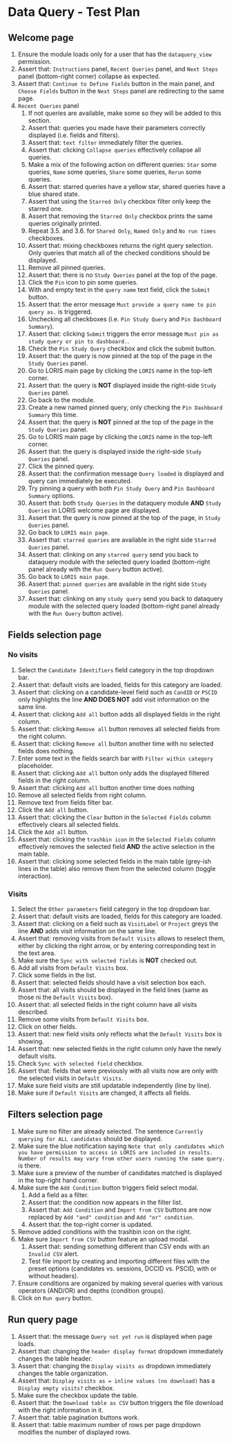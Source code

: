 # Data Query - Test Plan

## Welcome page

1. Ensure the module loads only for a user that has the `dataquery_view` permission.
2. Assert that: `Instructions` panel, `Recent Queries` panel, and `Next Steps` panel (bottom-right corner) collapse as expected.
3. Assert that: `Continue to Define Fields` button in the main panel, and `Choose Fields` button in the `Next Steps` panel are redirecting to the same page.
4. `Recent Queries` panel
   1. If not queries are available, make some so they will be added to this section.
   2. Assert that: queries you made have their parameters correctly displayed (i.e. fields and filters).
   3. Assert that: `text filter` immediately filter the queries.
   4. Assert that: clicking `Collapse queries` effectively collapse all queries.
   5. Make a mix of the following action on different queries: `Star` some queries, `Name` some queries, `Share` some queries, `Rerun` some queries.
   6. Assert that: starred queries have a yellow star, shared queries have a blue shared state.
   7. Assert that using the `Starred Only` checkbox filter only keep the starred one.
   8. Assert that removing the `Starred Only` checkbox prints the same queries originally printed.
   9. Repeat 3.5. and 3.6. for `Shared Only`, `Named Only` and `No run times` checkboxes.
   10. Assert that: mixing checkboxes returns the right query selection. Only queries that match all of the checked conditions should be displayed.
   11. Remove all pinned queries.
   12. Assert that: there is no `Study Queries` panel at the top of the page.
   13. Click the `Pin` icon to pin some queries.
      1. With and empty text in the `query name` text field, click the `Submit` button.
      2. Assert that: the error message `Must provide a query name to pin query as.` is triggered.
      3. Unchecking all checkboxes (i.e. `Pin Study Query` and `Pin Dashboard Summary`).
      4. Assert that: clicking `Submit` triggers the error message `Must pin as study query or pin to dashboard.`.
      5. Check the `Pin Study Query` checkbox and click the submit button.
      6. Assert that: the query is now pinned at the top of the page in the `Study Queries` panel.
      7. Go to LORIS main page by clicking the `LORIS` name in the top-left corner.
      8. Assert that: the query is **NOT** displayed inside the right-side `Study Queries` panel.
      9. Go back to the module.
      10. Create a new named pinned query, only checking the `Pin Dashboard Summary` this time.
      11. Assert that: the query is **NOT** pinned at the top of the page in the `Study Queries` panel.
      12. Go to LORIS main page by clicking the `LORIS` name in the top-left corner.
      13. Assert that: the query is displayed inside the right-side `Study Queries` panel.
      14. Click the pinned query.
      15. Assert that: the confirmation message `Query loaded` is displayed and query can immediately be executed.
      16. Try pinning a query with both `Pin Study Query` and `Pin Dashboard Summary` options.
      17. Assert that: both `Study Queries` in the dataquery module **AND** `Study Queries` in LORIS welcome page are displayed.
   14. Assert that: the query is now pinned at the top of the page, in `Study Queries` panel.
   15. Go back to `LORIS main page`.
   16. Assert that: `starred queries` are available in the right side `Starred Queries` panel.
   17. Assert that: clinking on any `starred query` send you back to dataquery module with the selected query loaded (bottom-right panel already with the `Run Query` button active).
   18. Go back to `LORIS main page`.
   19. Assert that: `pinned queries` are available in the right side `Study Queries` panel.
   20. Assert that: clinking on any `study query` send you back to dataquery module with the selected query loaded (bottom-right panel already with the `Run Query` button active).

## Fields selection page

### No visits

1. Select the `Candidate Identifiers` field category in the top dropdown bar.
2. Assert that: default visits are loaded, fields for this category are loaded.
3. Assert that: clicking on a candidate-level field such as `CandID` or `PSCID` only highlights the line **AND DOES NOT** add visit information on the same line.
4. Assert that: clicking `Add all` button adds all displayed fields in the right column.
5. Assert that: clicking `Remove all` button removes all selected fields from the right column.
6. Assert that: clicking `Remove all` button another time with no selected fields does nothing.
7. Enter some text in the fields search bar with `Filter within category` placeholder.
8. Assert that: clicking `Add all` button only adds the displayed filtered fields in the right column.
9. Assert that: clicking `Add all` button another time does nothing
10. Remove all selected fields from right column.
11. Remove text from fields filter bar.
12. Click the `Add all` button.
13. Assert that: clicking the `Clear` button in the `Selected Fields` column effectively clears all selected fields.
14. Click the `Add all` button.
15. Assert that: clicking the `trashbin icon` in the `Selected Fields` column effectively removes the selected field **AND** the active selection in the main table.
16. Assert that: clicking some selected fields in the main table (grey-ish lines in the table) also remove them from the selected column (toggle interaction).

### Visits

1. Select the `Other parameters` field category in the top dropdown bar.
2. Assert that: default visits are loaded, fields for this category are loaded.
3. Assert that: clicking on a field such as `VisitLabel` or `Project` greys the line **AND** adds visit information on the same line.
4. Assert that: removing visits from `Default Visits` allows to reselect them, either by clicking the right arrow, or by entering corresponding text in the text area.
5. Make sure the `Sync with selected fields` is **NOT** checked out.
6. Add all visits from `Default Visits` box.
7. Click some fields in the list.
8. Assert that: selected fields should have a visit selection box each.
9. Assert that: all visits should be displayed in the field lines (same as those ni the `Default Visits` box).
10. Assert that: all selected fields in the right column have all visits described.
11. Remove some visits from `Default Visits` box.
12. Click on other fields.
13. Assert that: new field visits only reflects what the `Default Visits` box is showing.
14. Assert that: new selected fields in the right column only have the newly default visits.
15. Check `Sync with selected field` checkbox.
16. Assert that: fields that were previously with all visits now are only with the selected visits in `Default Visits`.
17. Make sure field visits are still updatable independently (line by line).
18. Make sure if `Default Visits` are changed, it affects all fields.


## Filters selection page

1. Make sure no filter are already selected. The sentence `Currently querying for ALL candidates` should be displayed.
2. Make sure the blue notification saying `Note that only candidates which you have permission to access in LORIS are included in results. Number of results may vary from other users running the same query.` is there.
3. Make sure a preview of the number of candidates matched is displayed in the top-right hand corner.
4. Make sure the `Add Condition` button triggers field select modal.
   1. Add a field as a filter.
   2. Assert that: the condition now appears in the filter list.
   3. Assert that: `Add Condition` and `Import from CSV` buttons are now replaced by `Add "and" condition` and `Add "or" condition`.
   4. Assert that: the top-right corner is updated.
5. Remove added conditions with the trashbin icon on the right.
6. Make sure `Import from CSV` button feature an upload modal.
   1. Assert that: sending something different than CSV ends with an `Invalid CSV` alert.
   2. Test file import by creating and importing different files with the preset options (candidates vs. sessions, DCCID vs. PSCID, with or without headers).
7. Ensure conditions are organized by making several queries with various operators (AND/OR) and depths (condition groups).
8. Click on `Run query` button.


## Run query page

1. Assert that: the message `Query not yet run` is displayed when page loads.
2. Assert that: changing the `header display format` dropdown immediately changes the table header.
3. Assert that: changing the `Display visits as` dropdown immediately changes the table organization.
4. Assert that: `Display visits as = inline values (no download)` has a `Display empty visits?` checkbox.
5. Make sure the checkbox update the table.
6. Assert that: the `Download table as CSV` button triggers the file download with the right information in it.
7. Assert that: table pagination buttons work.
8. Assert that: table maximum number of rows per page dropdown modifies the number of displayed rows.

